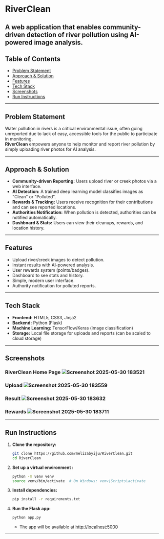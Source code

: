 # RiverClean
A web application that enables community-driven detection of river pollution using AI-powered image analysis.
---
## Table of Contents

- [Problem Statement](#-problem-statement)
- [Approach & Solution](#-approach--solution)
- [Features](#-features)
- [Tech Stack](#-tech-stack)
- [Screenshots](#-screenshots)
- [Run Instructions](#-run-instructions)

---

##  Problem Statement

Water pollution in rivers is a critical environmental issue, often going unreported due to lack of easy, accessible tools for the public to participate in monitoring.  
**RiverClean** empowers anyone to help monitor and report river pollution by simply uploading river photos for AI analysis.

---

##  Approach & Solution

- **Community-driven Reporting:** Users upload river or creek photos via a web interface.
- **AI Detection:** A trained deep learning model classifies images as "Clean" or "Polluted".
- **Rewards & Tracking:** Users receive recognition for their contributions and can see reported locations.
- **Authorities Notification:** When pollution is detected, authorities can be notified automatically.
- **Dashboard & Stats:** Users can view their cleanups, rewards, and location history.

---

##  Features

- Upload river/creek images to detect pollution.
- Instant results with AI-powered analysis.
- User rewards system (points/badges).
- Dashboard to see stats and history.
- Simple, modern user interface.
- Authority notification for polluted reports.

---

##  Tech Stack

- **Frontend:** HTML5, CSS3, Jinja2
- **Backend:** Python (Flask)
- **Machine Learning:** TensorFlow/Keras (image classification)
- **Storage:** Local file storage for uploads and reports (can be scaled to cloud storage)

---

##  Screenshots

### RiverClean Home Page ![Screenshot 2025-05-30 183521](https://github.com/user-attachments/assets/10ddb504-a9c9-43b9-b79b-c58a96194889)

### Upload ![Screenshot 2025-05-30 183559](https://github.com/user-attachments/assets/600543aa-c517-4d85-a7c3-06be61aa94c5)

### Result ![Screenshot 2025-05-30 183632](https://github.com/user-attachments/assets/de3404ba-04de-4caa-918c-a8a0759fcf50)

### Rewards ![Screenshot 2025-05-30 183711](https://github.com/user-attachments/assets/0c9c225d-1162-4b3d-a279-fa05515f4da0)

---
##  Run Instructions

1. **Clone the repository:**
    ```bash
    git clone https://github.com/melizabyiju/RiverClean.git
    cd RiverClean
    ```
2. **Set up a virtual environment :**
    ```bash
    python -m venv venv
    source venv/bin/activate  # On Windows: venv\Scripts\activate
    ```
3. **Install dependencies:**
    ```bash
    pip install -r requirements.txt
    ```
4. **Run the Flask app:**
    ```bash
    python app.py
    ```
    - The app will be available at [http://localhost:5000](http://localhost:5000)


---





